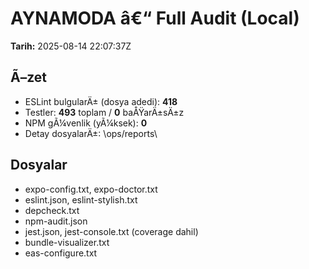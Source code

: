 ﻿# AYNAMODA â€“ Full Audit (Local)
**Tarih:** 2025-08-14 22:07:37Z

## Ã–zet
- ESLint bulgularÄ± (dosya adedi): **418**
- Testler: **493** toplam / **0** baÅŸarÄ±sÄ±z
- NPM gÃ¼venlik (yÃ¼ksek): **0**
- Detay dosyalarÄ±: \ops/reports\

## Dosyalar
- expo-config.txt, expo-doctor.txt
- eslint.json, eslint-stylish.txt
- depcheck.txt
- npm-audit.json
- jest.json, jest-console.txt (coverage dahil)
- bundle-visualizer.txt
- eas-configure.txt

